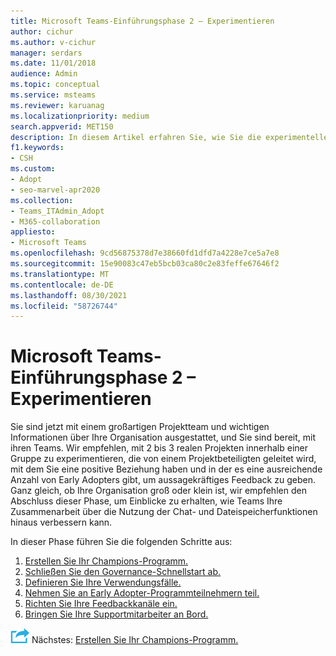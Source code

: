 ```yaml
---
title: Microsoft Teams-Einführungsphase 2 – Experimentieren
author: cichur
ms.author: v-cichur
manager: serdars
ms.date: 11/01/2018
audience: Admin
ms.topic: conceptual
ms.service: msteams
ms.reviewer: karuanag
ms.localizationpriority: medium
search.appverid: MET150
description: In diesem Artikel erfahren Sie, wie Sie die experimentelle Phase der Einführung Microsoft Teams durchführen.
f1.keywords:
- CSH
ms.custom:
- Adopt
- seo-marvel-apr2020
ms.collection:
- Teams_ITAdmin_Adopt
- M365-collaboration
appliesto:
- Microsoft Teams
ms.openlocfilehash: 9cd56875378d7e38660fd1dfd7a4228e7ce5a7e8
ms.sourcegitcommit: 15e90083c47eb5bcb03ca80c2e83feffe67646f2
ms.translationtype: MT
ms.contentlocale: de-DE
ms.lasthandoff: 08/30/2021
ms.locfileid: "58726744"
---
```

# <a name="microsoft-teams-adoption-phase-2---experiment"></a>Microsoft Teams-Einführungsphase 2 – Experimentieren

Sie sind jetzt mit einem großartigen Projektteam und wichtigen Informationen über Ihre Organisation ausgestattet, und Sie sind bereit, mit ihren Teams. Wir empfehlen, mit 2 bis 3 realen Projekten innerhalb einer Gruppe zu experimentieren, die von einem Projektbeteiligten geleitet wird, mit dem Sie eine positive Beziehung haben und in der es eine ausreichende Anzahl von Early Adopters gibt, um aussagekräftiges Feedback zu geben. Ganz gleich, ob Ihre Organisation groß oder klein ist, wir empfehlen den Abschluss dieser Phase, um Einblicke zu erhalten, wie Teams Ihre Zusammenarbeit über die Nutzung der Chat- und Dateispeicherfunktionen hinaus verbessern kann.  

In dieser Phase führen Sie die folgenden Schritte aus:

1. [Erstellen Sie Ihr Champions-Programm.](teams-adoption-create-champions-program.md)
2. [Schließen Sie den Governance-Schnellstart ab.](teams-adoption-governance-quick-start.md)
3. [Definieren Sie Ihre Verwendungsfälle.](teams-adoption-define-usage-scenarios.md)
4. [Nehmen Sie an Early Adopter-Programmteilnehmern teil.](teams-adoption-onboard-early-adopters.md)
5. [Richten Sie Ihre Feedbackkanäle ein.](teams-adoption-onboard-early-adopters.md#gather-feedback)
6. [Bringen Sie Ihre Supportmitarbeiter an Bord.](teams-adoption-onboard-support.md)

![Ein Symbol, das den nächsten Schritt darstellt.](media/teams-adoption-next-icon.png) Nächstes: [Erstellen Sie Ihr Champions-Programm.](teams-adoption-create-champions-program.md)
